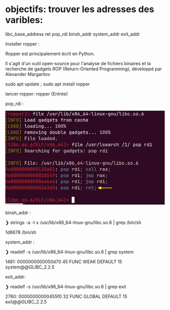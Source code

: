 # objectifs: trouver les adresses des varibles:
libc_base_address
ret
pop_rdi
binsh_addr
system_addr
exit_addr

Installer ropper : 

Ropper est principalement écrit en Python. 

Il s'agit d'un outil open-source pour l'analyse de fichiers binaires et la recherche de gadgets ROP (Return-Oriented Programming), développé par Alexander Margaritov

sudo apt update ; sudo apt install ropper

lancer ropper: ropper (Entrée)

pop_rdi :

![poprdi gadget](https://raw.githubusercontent.com/adell2024/intro_securite_info/master/02-ret2libc/images/poprdi.png)


binsh_addr :

❯ strings -a -t x /usr/lib/x86_64-linux-gnu/libc.so.6 | grep /bin/sh

 1d8678 /bin/sh

system_addr :

❯ readelf -s  /usr/lib/x86_64-linux-gnu/libc.so.6 | grep system

  1481: 0000000000050d70    45 FUNC    WEAK   DEFAULT   15 system@@GLIBC_2.2.5

exit_addr:

❯ readelf -s  /usr/lib/x86_64-linux-gnu/libc.so.6 | grep exit

2760: 00000000000455f0    32 FUNC    GLOBAL DEFAULT   15 exit@@GLIBC_2.2.5







